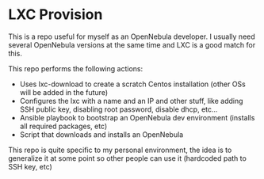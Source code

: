 LXC Provision
=============

This is a repo useful for myself as an OpenNebula developer. I usually need several OpenNebula versions at the same time and LXC is a good match for this.

This repo performs the following actions:

* Uses lxc-download to create a scratch Centos installation (other OSs will be added in the future)
* Configures the lxc with a name and an IP and other stuff, like adding SSH public key, disabling root password, disable dhcp, etc...
* Ansible playbook to bootstrap an OpenNebula dev environment (installs all required packages, etc)
* Script that downloads and installs an OpenNebula

This repo is quite specific to my personal environment, the idea is to generalize it at some point so other people can use it (hardcoded path to SSH key, etc)
